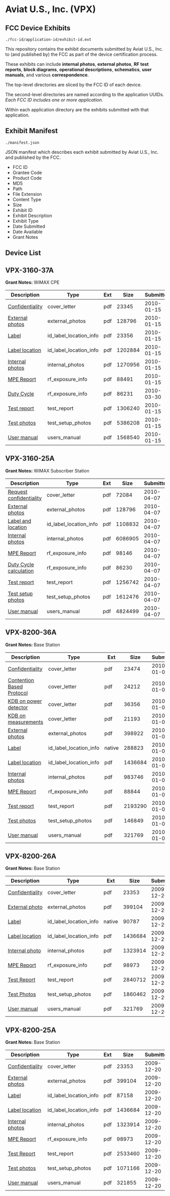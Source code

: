 # Aviat U.S., Inc. (VPX)
## FCC Device Exhibits

```
./fcc-id/application-id/exhibit-id.ext
```

This repository contains the exhibit documents submitted by Aviat U.S., Inc. to (and published by) the FCC as part of the device certification process.

These exhibits can include **internal photos**, **external photos**, **RF test reports**, **block diagrams**, **operational descriptions**, **schematics**, **user manuals**, and various **correspondence**.

The top-level directories are sliced by the FCC ID of each device.

The second-level directories are named according to the application UUIDs. *Each FCC ID includes one or more application.*

Within each application directory are the exhibits submitted with that application. 

## Exhibit Manifest

```
./manifest.json
```

JSON manifest which describes each exhibit submitted by Aviat U.S., Inc. and published by the FCC.

- FCC ID
- Grantee Code
- Product Code
- MD5
- Path
- File Extension
- Content Type
- Size
- Exhibit ID
- Exhibit Description
- Exhibit Type
- Date Submitted
- Date Available
- Grant Notes

## Device List
## VPX-3160-37A
**Grant Notes:** WiMAX CPE

| Description | Type | Ext | Size | Submitted | Available |
| ----------- | ---- | --- | ---- | --------- | --------- |
| [Confidentiality](VPX-3160-37A/cc07ce3c811f4306ba753c099e14b9bc/1228229.pdf) | cover_letter | pdf | 23345 | 2010-01-15 | 2010-01-25 |
| [External photos](VPX-3160-37A/cc07ce3c811f4306ba753c099e14b9bc/1228232.pdf) | external_photos | pdf | 128796 | 2010-01-15 | 2010-01-25 |
| [Label](VPX-3160-37A/cc07ce3c811f4306ba753c099e14b9bc/1228234.pdf) | id_label_location_info | pdf | 23356 | 2010-01-15 | 2010-01-25 |
| [Label location](VPX-3160-37A/cc07ce3c811f4306ba753c099e14b9bc/1228235.pdf) | id_label_location_info | pdf | 1202884 | 2010-01-15 | 2010-01-25 |
| [Internal photos](VPX-3160-37A/cc07ce3c811f4306ba753c099e14b9bc/1228233.pdf) | internal_photos | pdf | 1270956 | 2010-01-15 | 2010-01-25 |
| [MPE Report](VPX-3160-37A/cc07ce3c811f4306ba753c099e14b9bc/1228239.pdf) | rf_exposure_info | pdf | 88491 | 2010-01-15 | 2010-01-25 |
| [Duty Cycle](VPX-3160-37A/cc07ce3c811f4306ba753c099e14b9bc/1258685.pdf) | rf_exposure_info | pdf | 86231 | 2010-03-30 | 2010-01-25 |
| [Test report](VPX-3160-37A/cc07ce3c811f4306ba753c099e14b9bc/1228241.pdf) | test_report | pdf | 1306240 | 2010-01-15 | 2010-01-25 |
| [Test photos](VPX-3160-37A/cc07ce3c811f4306ba753c099e14b9bc/1228242.pdf) | test_setup_photos | pdf | 5386208 | 2010-01-15 | 2010-01-25 |
| [User manual](VPX-3160-37A/cc07ce3c811f4306ba753c099e14b9bc/1228243.pdf) | users_manual | pdf | 1568540 | 2010-01-15 | 2010-01-25 |
## VPX-3160-25A
**Grant Notes:** WiMAX Subscriber Station

| Description | Type | Ext | Size | Submitted | Available |
| ----------- | ---- | --- | ---- | --------- | --------- |
| [Request confidentiality](VPX-3160-25A/61a3937a3e73b9fcf0972abb1533c35e/1262215.pdf) | cover_letter | pdf | 72084 | 2010-04-07 | 2010-04-07 |
| [External photos](VPX-3160-25A/61a3937a3e73b9fcf0972abb1533c35e/1228232.pdf) | external_photos | pdf | 128796 | 2010-04-07 | 2010-04-07 |
| [Label and location](VPX-3160-25A/61a3937a3e73b9fcf0972abb1533c35e/1262220.pdf) | id_label_location_info | pdf | 1108832 | 2010-04-07 | 2010-04-07 |
| [Internal photos](VPX-3160-25A/61a3937a3e73b9fcf0972abb1533c35e/1262219.pdf) | internal_photos | pdf | 6086905 | 2010-04-07 | 2010-04-07 |
| [MPE Report](VPX-3160-25A/61a3937a3e73b9fcf0972abb1533c35e/1262225.pdf) | rf_exposure_info | pdf | 98146 | 2010-04-07 | 2010-04-07 |
| [Duty Cycle calculation](VPX-3160-25A/61a3937a3e73b9fcf0972abb1533c35e/1262226.pdf) | rf_exposure_info | pdf | 86230 | 2010-04-07 | 2010-04-07 |
| [Test report](VPX-3160-25A/61a3937a3e73b9fcf0972abb1533c35e/1262229.pdf) | test_report | pdf | 1256742 | 2010-04-07 | 2010-04-07 |
| [Test setup photos](VPX-3160-25A/61a3937a3e73b9fcf0972abb1533c35e/1262230.pdf) | test_setup_photos | pdf | 1612476 | 2010-04-07 | 2010-04-07 |
| [User manual](VPX-3160-25A/61a3937a3e73b9fcf0972abb1533c35e/1262231.pdf) | users_manual | pdf | 4824499 | 2010-04-07 | 2010-04-07 |
## VPX-8200-36A
**Grant Notes:** Base Station

| Description | Type | Ext | Size | Submitted | Available |
| ----------- | ---- | --- | ---- | --------- | --------- |
| [Confidentiality](VPX-8200-36A/a91cd2baeb1190f4fc2e3768dbcf6523/1222482.pdf) | cover_letter | pdf | 23474 | 2010-01-05 | 2010-01-08 |
| [Contention Based Protocol](VPX-8200-36A/a91cd2baeb1190f4fc2e3768dbcf6523/1222483.pdf) | cover_letter | pdf | 24212 | 2010-01-05 | 2010-01-08 |
| [KDB on power detector](VPX-8200-36A/a91cd2baeb1190f4fc2e3768dbcf6523/1222484.pdf) | cover_letter | pdf | 36356 | 2010-01-05 | 2010-01-08 |
| [KDB on measurements](VPX-8200-36A/a91cd2baeb1190f4fc2e3768dbcf6523/1222485.pdf) | cover_letter | pdf | 21193 | 2010-01-05 | 2010-01-08 |
| [External photos](VPX-8200-36A/a91cd2baeb1190f4fc2e3768dbcf6523/1222487.pdf) | external_photos | pdf | 398922 | 2010-01-05 | 2010-01-08 |
| [Label](VPX-8200-36A/a91cd2baeb1190f4fc2e3768dbcf6523/1222489.native) | id_label_location_info | native | 288823 | 2010-01-05 | 2010-01-08 |
| [Label location](VPX-8200-36A/a91cd2baeb1190f4fc2e3768dbcf6523/1216358.pdf) | id_label_location_info | pdf | 1436684 | 2010-01-05 | 2010-01-08 |
| [Internal photos](VPX-8200-36A/a91cd2baeb1190f4fc2e3768dbcf6523/1222488.pdf) | internal_photos | pdf | 983746 | 2010-01-05 | 2010-01-08 |
| [MPE Report](VPX-8200-36A/a91cd2baeb1190f4fc2e3768dbcf6523/1222523.pdf) | rf_exposure_info | pdf | 88844 | 2010-01-05 | 2010-01-08 |
| [Test report](VPX-8200-36A/a91cd2baeb1190f4fc2e3768dbcf6523/1222532.pdf) | test_report | pdf | 2193290 | 2010-01-05 | 2010-01-08 |
| [Test photos](VPX-8200-36A/a91cd2baeb1190f4fc2e3768dbcf6523/1222533.pdf) | test_setup_photos | pdf | 146849 | 2010-01-05 | 2010-01-08 |
| [User manual](VPX-8200-36A/a91cd2baeb1190f4fc2e3768dbcf6523/1216396.pdf) | users_manual | pdf | 321769 | 2010-01-05 | 2010-01-08 |
## VPX-8200-26A
**Grant Notes:** Base Station

| Description | Type | Ext | Size | Submitted | Available |
| ----------- | ---- | --- | ---- | --------- | --------- |
| [Confidentiality](VPX-8200-26A/a91f2041688b1524c80650f7ea40f067/1216375.pdf) | cover_letter | pdf | 23353 | 2009-12-20 | 2009-12-21 |
| [External photo](VPX-8200-26A/a91f2041688b1524c80650f7ea40f067/1216377.pdf) | external_photos | pdf | 399104 | 2009-12-20 | 2009-12-21 |
| [Label](VPX-8200-26A/a91f2041688b1524c80650f7ea40f067/1216379.native) | id_label_location_info | native | 90787 | 2009-12-20 | 2009-12-21 |
| [Label location](VPX-8200-26A/a91f2041688b1524c80650f7ea40f067/1216358.pdf) | id_label_location_info | pdf | 1436684 | 2009-12-20 | 2009-12-21 |
| [Internal photo](VPX-8200-26A/a91f2041688b1524c80650f7ea40f067/1216378.pdf) | internal_photos | pdf | 1323914 | 2009-12-20 | 2009-12-21 |
| [MPE Report](VPX-8200-26A/a91f2041688b1524c80650f7ea40f067/1216364.pdf) | rf_exposure_info | pdf | 98973 | 2009-12-20 | 2009-12-21 |
| [Test Report](VPX-8200-26A/a91f2041688b1524c80650f7ea40f067/1216387.pdf) | test_report | pdf | 2840712 | 2009-12-20 | 2009-12-21 |
| [Test Photos](VPX-8200-26A/a91f2041688b1524c80650f7ea40f067/1216395.pdf) | test_setup_photos | pdf | 1860462 | 2009-12-20 | 2009-12-21 |
| [User manual](VPX-8200-26A/a91f2041688b1524c80650f7ea40f067/1216396.pdf) | users_manual | pdf | 321769 | 2009-12-20 | 2009-12-21 |
## VPX-8200-25A
**Grant Notes:** Base Station

| Description | Type | Ext | Size | Submitted | Available |
| ----------- | ---- | --- | ---- | --------- | --------- |
| [Confidentiality](VPX-8200-25A/db6bb42f56d2534a8d4bb1a9d09c5d2f/1216353.pdf) | cover_letter | pdf | 23353 | 2009-12-20 | 2009-12-21 |
| [External photos](VPX-8200-25A/db6bb42f56d2534a8d4bb1a9d09c5d2f/1216355.pdf) | external_photos | pdf | 399104 | 2009-12-20 | 2009-12-21 |
| [Label](VPX-8200-25A/db6bb42f56d2534a8d4bb1a9d09c5d2f/1216357.pdf) | id_label_location_info | pdf | 87158 | 2009-12-20 | 2009-12-21 |
| [Label location](VPX-8200-25A/db6bb42f56d2534a8d4bb1a9d09c5d2f/1216358.pdf) | id_label_location_info | pdf | 1436684 | 2009-12-20 | 2009-12-21 |
| [Internal photos](VPX-8200-25A/db6bb42f56d2534a8d4bb1a9d09c5d2f/1216356.pdf) | internal_photos | pdf | 1323914 | 2009-12-20 | 2009-12-21 |
| [MPE Report](VPX-8200-25A/db6bb42f56d2534a8d4bb1a9d09c5d2f/1216364.pdf) | rf_exposure_info | pdf | 98973 | 2009-12-20 | 2009-12-21 |
| [Test Report](VPX-8200-25A/db6bb42f56d2534a8d4bb1a9d09c5d2f/1216365.pdf) | test_report | pdf | 2533460 | 2009-12-20 | 2009-12-21 |
| [Test photos](VPX-8200-25A/db6bb42f56d2534a8d4bb1a9d09c5d2f/1216373.pdf) | test_setup_photos | pdf | 1071166 | 2009-12-20 | 2009-12-21 |
| [User manual](VPX-8200-25A/db6bb42f56d2534a8d4bb1a9d09c5d2f/1216374.pdf) | users_manual | pdf | 321855 | 2009-12-20 | 2009-12-21 |
